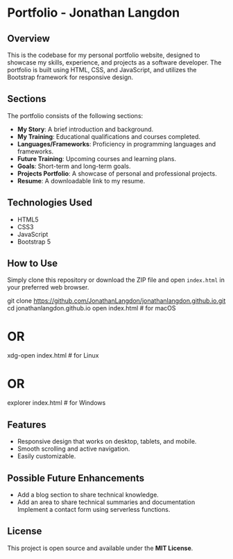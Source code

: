 # Portfolio - Jonathan Langdon

## Overview

This is the codebase for my personal portfolio website, designed to showcase my skills, experience, and projects as a software developer. The portfolio is built using HTML, CSS, and JavaScript, and utilizes the Bootstrap framework for responsive design.

## Sections

The portfolio consists of the following sections:

- **My Story**: A brief introduction and background.
- **My Training**: Educational qualifications and courses completed.
- **Languages/Frameworks**: Proficiency in programming languages and frameworks.
- **Future Training**: Upcoming courses and learning plans.
- **Goals**: Short-term and long-term goals.
- **Projects Portfolio**: A showcase of personal and professional projects.
- **Resume**: A downloadable link to my resume.

## Technologies Used

- HTML5
- CSS3
- JavaScript
- Bootstrap 5

## How to Use

Simply clone this repository or download the ZIP file and open `index.html` in your preferred web browser.

git clone https://github.com/JonathanLangdon/jonathanlangdon.github.io.git
cd jonathanlangdon.github.io
open index.html # for macOS

# OR

xdg-open index.html # for Linux

# OR

explorer index.html # for Windows

## Features

- Responsive design that works on desktop, tablets, and mobile.
- Smooth scrolling and active navigation.
- Easily customizable.

## Possible Future Enhancements

- Add a blog section to share technical knowledge.
- Add an area to share technical summaries and documentation
  Implement a contact form using serverless functions.

## License

This project is open source and available under the **MIT License**.
